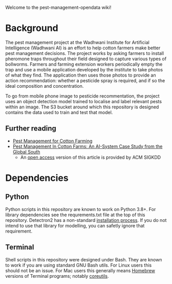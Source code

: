 Welcome to the pest-management-opendata wiki!



# Background

The pest management project at the Wadhwani Institute for Artificial
Intelligence (Wadhwani AI) is an effort to help cotton farmers make
better pest management decisions. The project works by asking farmers
to install pheromone traps throughout their field designed to capture
various types of bollworms. Farmers and farming extension workers
periodically empty the trap and use a mobile application developed by
the institute to take photos of what they find. The application then
uses those photos to provide an action recommendation: whether a
pesticide spray is required, and if so the ideal composition and
concentration.

To go from mobile phone image to pesticide recommentation, the project
uses an object detection model trained to localise and label relevant
pests within an image. The S3 bucket around which this repository is
designed contains the data used to train and test that model.

## Further reading

* [Pest Management for Cotton
  Farming](https://www.wadhwaniai.org/programs/pest-management/)
* [Pest Management In Cotton Farms: An AI-System Case Study from the Global South](https://doi.org/10.1145/3394486.3403363)
  * An [open
  access](https://www.kdd.org/kdd2020/accepted-papers/view/pest-management-in-cotton-farms-an-ai-system-case-study-from-the-global-sou)
    version of this article is provided by ACM SIGKDD

# Dependencies

## Python

Python scripts in this repository are known to work on Python
3.8+. For library dependencies see the requrements.txt file at the top
of this repository. Detectron2 has a non-standard [installation
process](https://detectron2.readthedocs.io/en/latest/tutorials/install.html). If
you do not intend to use that library for modelling, you can safetly
ignore that requirement.

## Terminal

Shell scripts in this repository were designed under Bash. They are
known to work if you are using standard GNU Bash utils. For Linux
users this should not be an issue. For Mac users this generally means
[Homebrew](https://brew.sh/) versions of Terminal programs; notably
[coreutils](https://formulae.brew.sh/formula/coreutils).
